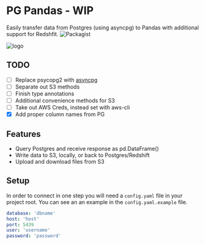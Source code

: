 # PG Pandas - WIP
Easily transfer data from Postgres (using asyncpg) to Pandas with additional support for Redshfit.
![Packagist](https://img.shields.io/packagist/l/doctrine/orm.svg?style=flat-square)

![logo](https://i.imgur.com/JTKlXCC.png)

## TODO

- [ ] Replace psycopg2 with [asyncpg](https://github.com/MagicStack/asyncpg)
- [ ] Separate out S3 methods
- [ ] Finish type annotations
- [ ] Additional convenience methods for S3
- [ ] Take out AWS Creds, instead set with aws-cli
- [x] Add proper column names from PG

## Features

- Query Postgres and receive response as pd.DataFrame()
- Write data to S3, locally, or back to Postgres/Redshift
- Upload and download files from S3

## Setup

In order to connect in one step you will need a `config.yaml` file in your project root.
You can see an an example in the `config.yaml.example` file.

```yaml
database: 'dbname'
host: 'host'
port: 5439
user: 'username'
password: 'password'
```
